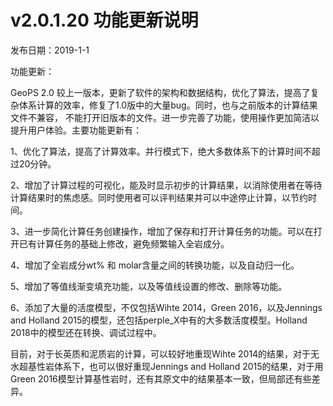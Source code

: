 # v2.0.1.20 功能更新说明
发布日期：2019-1-1

功能更新：

GeoPS 2.0 较上一版本，更新了软件的架构和数据结构，优化了算法，提高了复杂体系计算的效率，修复了1.0版中的大量bug。同时，也与之前版本的计算结果文件不兼容， 不能打开旧版本的文件。进一步完善了功能，使用操作更加简洁以提升用户体验。主要功能更新有：

1、优化了算法，提高了计算效率。并行模式下，绝大多数体系下的计算时间不超过20分钟。

2、增加了计算过程的可视化，能及时显示初步的计算结果，以消除使用者在等待计算结果时的焦虑感。同时使用者可以评判结果并可以中途停止计算，以节约时间。

3、进一步简化计算任务创建操作，增加了保存和打开计算任务的功能。可以在打开已有计算任务的基础上修改，避免频繁输入全岩成分。

4、增加了全岩成分wt% 和 molar含量之间的转换功能，以及自动归一化。

5、增加了等值线渐变填充功能，以及等值线设置的修改、删除等功能。

6、添加了大量的活度模型，不仅包括Wihte 2014，Green 2016，以及Jennings and  Holland 2015的模型，还包括perple_X中有的大多数活度模型。Holland 2018中的模型还在转换、调试过程中。

目前，对于长英质和泥质岩的计算，可以较好地重现Wihte 2014的结果，对于无水超基性岩体系下，也可以很好重现Jennings and  Holland 2015的结果，对于用Green 2016模型计算基性岩时，还有其原文中的结果基本一致，但局部还有些差异。
